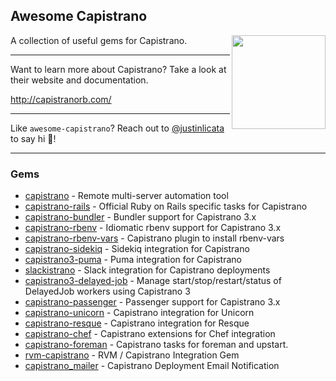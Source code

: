 ## Awesome Capistrano

[<img src="http://capistranorb.com/images/CapistranoLogo.png" align="right" width="150">](http://capistranorb.com)

A collection of useful gems for Capistrano.

---

Want to learn more about Capistrano? Take a look at their website and documentation.

http://capistranorb.com/

---

Like `awesome-capistrano`? Reach out to [@justinlicata](https://twitter.com/justinlicata) to say hi :wave:!

---

### Gems

- [capistrano](https://github.com/capistrano/capistrano) - Remote multi-server automation tool
- [capistrano-rails](https://github.com/capistrano/rails) - Official Ruby on Rails specific tasks for Capistrano
- [capistrano-bundler](https://github.com/capistrano/bundler) - Bundler support for Capistrano 3.x
- [capistrano-rbenv](https://github.com/capistrano/rbenv) - Idiomatic rbenv support for Capistrano 3.x
- [capistrano-rbenv-vars](https://github.com/zshannon/capistrano-rbenv-vars) - Capistrano plugin to install rbenv-vars
- [capistrano-sidekiq](https://github.com/seuros/capistrano-sidekiq) - Sidekiq integration for Capistrano
- [capistrano3-puma](https://github.com/seuros/capistrano-puma) - Puma integration for Capistrano
- [slackistrano](https://github.com/phallstrom/slackistrano) - Slack integration for Capistrano deployments
- [capistrano3-delayed-job](https://github.com/AgileConsultingLLC/capistrano3-delayed-job) - Manage start/stop/restart/status of DelayedJob workers using Capistrano 3
- [capistrano-passenger](https://github.com/capistrano/passenger) - Passenger support for Capistrano 3.x
- [capistrano-unicorn](https://github.com/sosedoff/capistrano-unicorn) - Capistrano integration for Unicorn
- [capistrano-resque](https://github.com/sshingler/capistrano-resque) - Capistrano integration for Resque
- [capistrano-chef](https://github.com/gofullstack/capistrano-chef) - Capistrano extensions for Chef integration
- [capistrano-foreman](https://github.com/hyperoslo/capistrano-foreman) - Capistrano tasks for foreman and upstart.
- [rvm-capistrano](https://github.com/rvm/rvm-capistrano) - RVM / Capistrano Integration Gem
- [capistrano_mailer](https://github.com/pboling/capistrano_mailer) - Capistrano Deployment Email Notification
